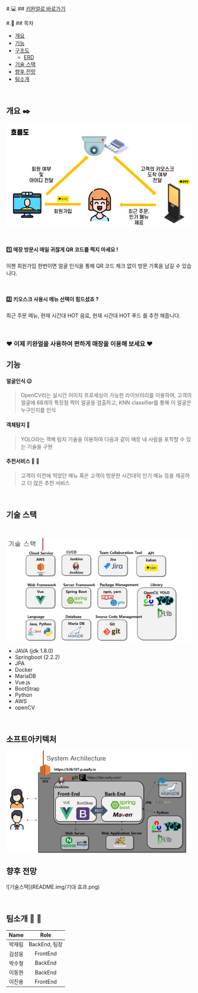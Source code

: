 #.:computer: ## [ 키완얼로 바로가기](https://k3b107.p.ssafy.io) 

#.:scroll: ## 목차 
- [개요](#개요)
- [기능](#기능)
- [구조도](#구조도)
	- [ERD](#erd)
- [기술 스택](#기술-스택)
- [향후 전망](#향후-전망)
- [팀소개](#팀소개)
	


<br>

## 개요 :black_nib:

![흐름도](README.img/흐름도.png)

<br>

#### :one: 매장 방문시 매일 귀찮게 QR 코드를 찍지 마세요 !

이젠 회원가입 한번이면 얼굴 인식을 통해 QR 코드 체크 없이 방문 기록을 남길 수 있습니다.


<br>

#### :two: 키오스크 사용시 메뉴 선택이 힘드셨죠 ?

최근 주문 메뉴, 현재 시간대 HOT 음료, 현재 시간대 HOT 푸드 를 추천 해줍니다.


<br>



### __:heart: 이제 키완얼을 사용하여 편하게 매장을 이용해 보세요 :heart:__


## 기능


#### 얼굴인식 :neutral_face:
>  OpenCV라는 실시간 이미지 프로세싱이 가능한 라이브러리를 이용하여, 고객의 얼굴에 68개의 특징점 찍어 얼굴을 검출하고, KNN classifier를 통해 이 얼굴은 누구인지를 인식



#### 객체탐지 :eyes:
> YOLO라는 객체 탐지 기술을 이용하여 다음과 같이 매장 내 사람을 포착할 수 있는 기술을 구현



#### 추천서비스 :poultry_leg: :pizza:
>  고객이 이전에 먹었던 메뉴 혹은 고객이 방문한 시간대의 인기 메뉴 등을 제공하고 더 많은 추천 서비스

<br>


## 기술 스택

<br>

![기술스택](README.img/기술스택2.png)

* JAVA (jdk 1.8.0)
* Springboot (2.2.2)
* JPA
* Docker
* MariaDB
* Vue.js 
* BootStrap
* Python
* AWS
* openCV

<br>

## 소프트아키텍처
![기술스택](README.img/소프트아키텍처.png)

## 향후 전망

![기술스택](README.img/기대 효과.png)

<br>

## 팀소개 :runner: :walking: 

   |  Name  |     Role      |
   | :----: | :-----------: | 
   | 박재림 | BackEnd, 팀장 |      
   | 김성웅 |   FrontEnd    |  
   | 박수철 |    BackEnd    | 
   | 이동현 |    BackEnd    | 
   | 이진용 |   FrontEnd    | 

<br>


